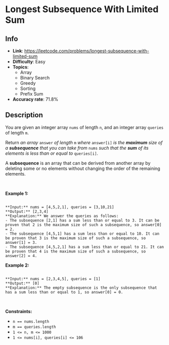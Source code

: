 # Longest Subsequence With Limited Sum

## Info  
- **Link**: https://leetcode.com/problems/longest-subsequence-with-limited-sum
- **Difficulty**: Easy  
- **Topics**:   
    - Array
    - Binary Search
    - Greedy
    - Sorting
    - Prefix Sum
- **Accuracy rate**: 71.8%  

## Description  
    
You are given an integer array `nums` of length `n`, and an integer array `queries` of length `m`.


Return *an array* `answer` *of length* `m` *where* `answer[i]` *is the **maximum** size of a **subsequence** that you can take from* `nums` *such that the **sum** of its elements is less than or equal to* `queries[i]`.


A **subsequence** is an array that can be derived from another array by deleting some or no elements without changing the order of the remaining elements.


 


**Example 1:**



```

**Input:** nums = [4,5,2,1], queries = [3,10,21]
**Output:** [2,3,4]
**Explanation:** We answer the queries as follows:
- The subsequence [2,1] has a sum less than or equal to 3. It can be proven that 2 is the maximum size of such a subsequence, so answer[0] = 2.
- The subsequence [4,5,1] has a sum less than or equal to 10. It can be proven that 3 is the maximum size of such a subsequence, so answer[1] = 3.
- The subsequence [4,5,2,1] has a sum less than or equal to 21. It can be proven that 4 is the maximum size of such a subsequence, so answer[2] = 4.

```

**Example 2:**



```

**Input:** nums = [2,3,4,5], queries = [1]
**Output:** [0]
**Explanation:** The empty subsequence is the only subsequence that has a sum less than or equal to 1, so answer[0] = 0.
```

 


**Constraints:**


* `n == nums.length`
* `m == queries.length`
* `1 <= n, m <= 1000`
* `1 <= nums[i], queries[i] <= 106`


  
    